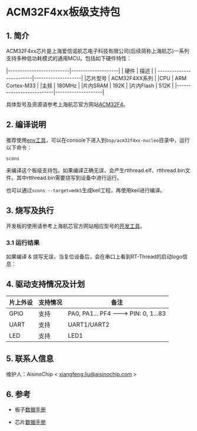# ACM32F4xx板级支持包

## 1. 简介

ACM32F4xx芯片是上海爱信诺航芯电子科技有限公司(后续简称上海航芯)一系列支持多种低功耗模式的通用MCU。包括如下硬件特性：

|--------------------------|--------------------|
|         硬件             |         描述       |
| -------------------------|--------------------|
|芯片型号                  | ACM32F4XX系列      |
|CPU                       | ARM Cortex-M33     |
|主频                      | 180MHz             |
|片内SRAM                  | 192K               |
|片内Flash                 | 512K               |
|--------------------------|--------------------|

具体型号及资源请参考上海航芯官方网站[ACM32F4](www.aisinochip.com/index.php/product/child1/id/219.html)。

## 2. 编译说明

推荐使用[env工具][1]，可以在console下进入到`bsp/acm32f4xx-nucleo`目录中，运行以下命令：

`scons`

来编译这个板级支持包。如果编译正确无误，会产生rtthread.elf、rtthread.bin文件。其中rtthread.bin需要烧写到设备中进行运行。

也可以通过`scons --target=mdk5`生成keil工程，再使用keil进行编译。

## 3. 烧写及执行

开发板的使用请参考上海航芯官方网站相应型号的[开发工具](www.aisinochip.com/index.php/product/detail/id/25.html)。

### 3.1 运行结果

如果编译 & 烧写无误，当复位设备后，会在串口上看到RT-Thread的启动logo信息：

## 4. 驱动支持情况及计划

| **片上外设**  | **支持情况** |               **备注**                |
| ------------- | ------------ | ------------------------------------- |
| GPIO          |     支持     | PA0, PA1... PF4 ---> PIN: 0, 1...83  |
| UART          |     支持     |              UART1/UART2              |
| LED           |     支持     |              LED1                     |

## 5. 联系人信息

维护人：AisinoChip < xiangfeng.liu@aisinochip.com >

## 6. 参考

* 板子[数据手册][2]
* 芯片[数据手册][3]

  [1]: https://www.rt-thread.org/download.html#download-rt-thread-env-tool
  [2]: www.aisinochip.com/index.php/product/detail/id/50.html
  [3]: www.aisinochip.com/index.php/product/detail/id/50.html
